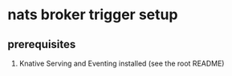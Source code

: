 # nats broker trigger setup

## prerequisites

1. Knative Serving and Eventing installed (see the root README)
